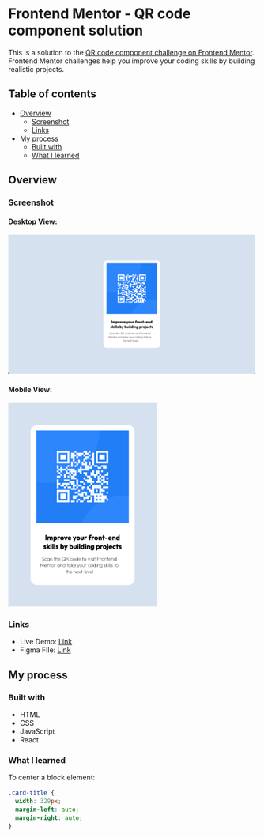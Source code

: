 # Frontend Mentor - QR code component solution

This is a solution to the [QR code component challenge on Frontend Mentor](https://www.frontendmentor.io/challenges/qr-code-component-iux_sIO_H). Frontend Mentor challenges help you improve your coding skills by building realistic projects.

## Table of contents

- [Overview](#overview)
  - [Screenshot](#screenshot)
  - [Links](#links)
- [My process](#my-process)
  - [Built with](#built-with)
  - [What I learned](#what-i-learned)

## Overview

### Screenshot

#### Desktop View:

<img src='src/public/img/2023-03-05-21-00-18.png' width='500'>

#### Mobile View:

<img src='src/public/img/2023-03-05-20-59-40.png' width='300'>

### Links

- Live Demo: [Link](https://jerryren527.github.io/qr-code-component-react/)
- Figma File: [Link](https://www.figma.com/file/WgcYUgKCizbC6C0d2ZgVV9/qr-code-component?node-id=0%3A1&t=PMYKcSw5N58Evi3D-1)

## My process

### Built with

- HTML
- CSS
- JavaScript
- React

### What I learned

To center a block element:

```css
.card-title {
  width: 329px;
  margin-left: auto;
  margin-right: auto;
}
```
